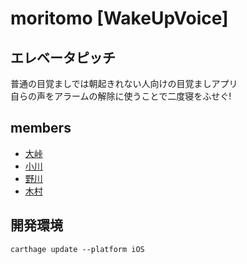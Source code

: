 # moritomo [WakeUpVoice]
## エレベータピッチ
普通の目覚ましでは朝起きれない人向けの目覚ましアプリ  
自らの声をアラームの解除に使うことで二度寝をふせぐ!

## members
* [大峠](https://github.com/meokz)
* [小川](https://github.com/taiga-ogawa)
* [野川](https://github.com/naruchan)
* [木村](https://github.com/kmr-ryo)

## 開発環境
`carthage update --platform iOS`

